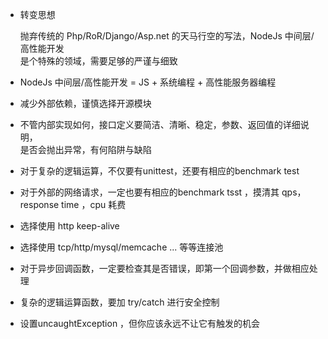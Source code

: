 * 转变思想

    抛弃传统的 Php/RoR/Django/Asp.net 的天马行空的写法，NodeJs 中间层/高性能开发  
    是个特殊的领域，需要足够的严谨与细致

* NodeJs 中间层/高性能开发 = JS + 系统编程 + 高性能服务器编程 

* 减少外部依赖，谨慎选择开源模块

* 不管内部实现如何，接口定义要简洁、清晰、稳定，参数、返回值的详细说明，  
    是否会抛出异常，有何陷阱与缺陷

* 对于复杂的逻辑运算，不仅要有unittest，还要有相应的benchmark test

* 对于外部的网络请求，一定也要有相应的benchmark tsst ，摸清其 qps，response time ，cpu 耗费

* 选择使用 http keep-alive 

* 选择使用 tcp/http/mysql/memcache ... 等等连接池

* 对于异步回调函数，一定要检查其是否错误，即第一个回调参数，并做相应处理

* 复杂的逻辑运算函数，要加 try/catch 进行安全控制

* 设置uncaughtException ，但你应该永远不让它有触发的机会